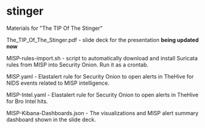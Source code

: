 # stinger
Materials for "The TIP Of The Stinger"

The_TIP_Of_The_Stinger.pdf - slide deck for the presentation **being updated now**

MISP-rules-import.sh - script to automatically download and install Suricata 
rules from MISP into Security Onion. Run it as a crontab.

MISP.yaml - Elastalert rule for Security Onion to open alerts in TheHive for
NIDS events related to MISP intelligence.

MISP-Intel.yaml - Elastalert rule for Security Onion to open alerts in TheHive
for Bro Intel hits.

MISP-Kibana-Dashboards.json - The visualizations and MISP alert summary dashboard
shown in the slide deck.
